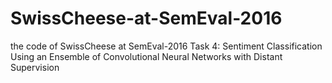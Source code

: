 # SwissCheese-at-SemEval-2016
the code of SwissCheese at SemEval-2016 Task 4: Sentiment Classification Using an Ensemble of Convolutional Neural Networks with Distant Supervision
